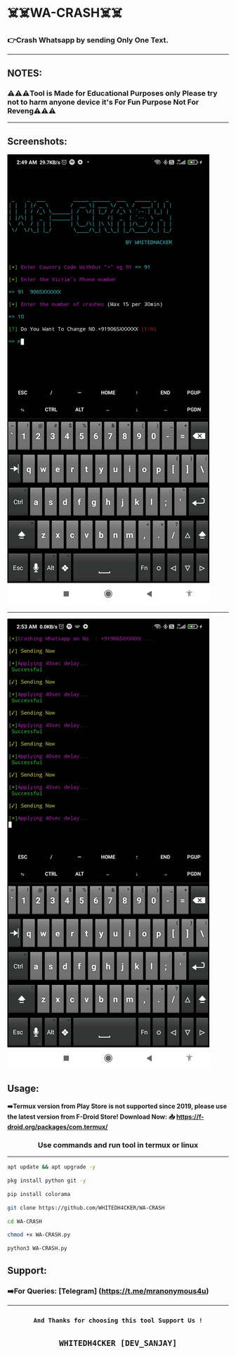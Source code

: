# ☠️☠️WA-CRASH☠️☠️

### 👉Crash Whatsapp by  sending Only One Text.
***

## NOTES:
   ### ⚠️⚠️⚠️Tool is Made for Educational Purposes only Please try not to harm anyone device it's For Fun Purpose Not For Reveng⚠️⚠️⚠️
   ***

## Screenshots:
![App Screenshot](https://github.com/WHITEDH4CKER/WA-CRASH/blob/main/Screenshots/Screenshot_1.jpg) 
***
![App Screenshot](https://github.com/WHITEDH4CKER/WA-CRASH/blob/main/Screenshots/Screenshot_2.jpg)
   
## Usage:
 ****➡️Termux version from Play Store is not supported since 2019, please use the latest version from F-Droid Store!
Download Now: 📥 https://f-droid.org/packages/com.termux/****
   
### <p align="center">Use commands and run tool in termux or linux
***
```bash
apt update && apt upgrade -y
```
```bash
pkg install python git -y
```
```bash
pip install colorama
```
```bash
git clone https://github.com/WHITEDH4CKER/WA-CRASH
```
```bash
cd WA-CRASH
```
```bash
chmod +x WA-CRASH.py
```
```bash
python3 WA-CRASH.py
```
## Support: 
   ### ➡️For Queries: [Telegram] (https://t.me/mranonymous4u)
   ***
### <p align="center">```And Thanks for choosing this tool Support Us !```

## <p align="center">```WHITEDH4CKER [DEV_SANJAY]```
